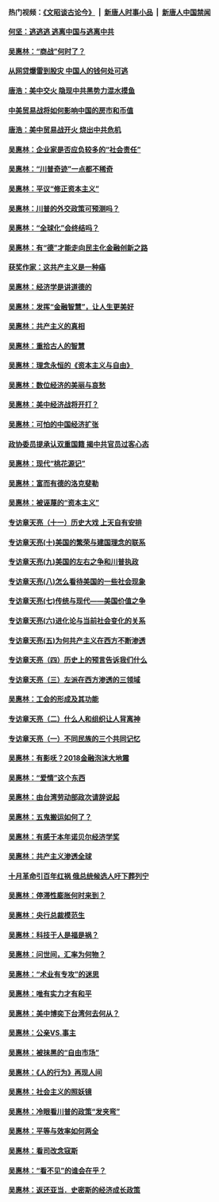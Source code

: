 #### 热门视频：[《文昭谈古论今》](https://github.com/gfw-breaker/wenzhao/blob/master/README.md?t=10180933) &nbsp;|&nbsp; [新唐人时事小品](https://github.com/gfw-breaker/ntdtv-comedy/blob/master/README.md?t=10180933) &nbsp;|&nbsp; [新唐人中国禁闻](https://github.com/gfw-breaker/ntdtv-news/blob/master/README.md?t=10180933)

#### [何坚：逃逃逃 逃离中国与逃离中共](../pages/nsc423/n10592891.md?t=10180933) 

#### [吴惠林：“商战”何时了？](../pages/nsc423/n10573558.md?t=10180933) 

#### [从网贷爆雷到股灾 中国人的钱何处可逃](../pages/nsc423/n10572800.md?t=10180933) 

#### [唐浩：美中交火 隐现中共黑势力混水摸鱼](../pages/nsc423/n10544040.md?t=10180933) 

#### [中美贸易战将如何影响中国的房市和币值](../pages/nsc423/n10543697.md?t=10180933) 

#### [唐浩：美中贸易战开火 烧出中共危机](../pages/nsc423/n10540126.md?t=10180933) 

#### [吴惠林：企业家是否应负较多的“社会责任”](../pages/nsc423/n10535022.md?t=10180933) 

#### [吴惠林：“川普奇迹”一点都不稀奇](../pages/nsc423/n10512808.md?t=10180933) 

#### [吴惠林：平议“修正资本主义”](../pages/nsc423/n10495724.md?t=10180933) 

#### [吴惠林：川普的外交政策可预测吗？](../pages/nsc423/n10462387.md?t=10180933) 

#### [吴惠林：“全球化”会终结吗？](../pages/nsc423/n10452838.md?t=10180933) 

#### [吴惠林：有“德”才能走向民主化金融创新之路](../pages/nsc423/n10432292.md?t=10180933) 

#### [获奖作家：这共产主义是一种癌](../pages/nsc423/n10431541.md?t=10180933) 

#### [吴惠林：经济学是讲道德的](../pages/nsc423/n10398014.md?t=10180933) 

#### [吴惠林：发挥“金融智慧”，让人生更美好](../pages/nsc423/n10375019.md?t=10180933) 

#### [吴惠林：共产主义的真相](../pages/nsc423/n10351394.md?t=10180933) 

#### [吴惠林：重拾古人的智慧](../pages/nsc423/n10337691.md?t=10180933) 

#### [吴惠林：理念永恒的《资本主义与自由》](../pages/nsc423/n10316274.md?t=10180933) 

#### [吴惠林：数位经济的美丽与哀愁](../pages/nsc423/n10292946.md?t=10180933) 

#### [吴惠林：美中经济战将开打？](../pages/nsc423/n10258825.md?t=10180933) 

#### [吴惠林：可怕的中国经济扩张](../pages/nsc423/n10219147.md?t=10180933) 

#### [政协委员提承认双重国籍 揭中共官员过客心态](../pages/nsc423/n10208809.md?t=10180933) 

#### [吴惠林：现代“桃花源记”](../pages/nsc423/n10185234.md?t=10180933) 

#### [吴惠林：富而有德的洛克斐勒](../pages/nsc423/n10142264.md?t=10180933) 

#### [吴惠林：被诬蔑的“资本主义”](../pages/nsc423/n10124816.md?t=10180933) 

#### [专访章天亮（十一）历史大戏 上天自有安排](../pages/nsc423/n10094905.md?t=10180933) 

#### [专访章天亮(十)美国的繁荣与建国理念的联系](../pages/nsc423/n10094899.md?t=10180933) 

#### [专访章天亮(九)美国的左右之争和川普执政](../pages/nsc423/n10094889.md?t=10180933) 

#### [专访章天亮(八)怎么看待美国的一些社会现象](../pages/nsc423/n10094857.md?t=10180933) 

#### [专访章天亮(七)传统与现代——美国价值之争](../pages/nsc423/n10093140.md?t=10180933) 

#### [专访章天亮(六)进化论与当前社会变化的关系](../pages/nsc423/n10092036.md?t=10180933) 

#### [专访章天亮(五)为何共产主义在西方不断渗透](../pages/nsc423/n10083620.md?t=10180933) 

#### [专访章天亮（四）历史上的预言告诉我们什么](../pages/nsc423/n10083606.md?t=10180933) 

#### [专访章天亮（三）左派在西方渗透的三领域](../pages/nsc423/n10081115.md?t=10180933) 

#### [吴惠林：工会的形成及其功能](../pages/nsc423/n10080633.md?t=10180933) 

#### [专访章天亮（二）什么人和组织让人背离神](../pages/nsc423/n10076637.md?t=10180933) 

#### [专访章天亮（一）不同民族的三个共同记忆](../pages/nsc423/n10074188.md?t=10180933) 

#### [吴惠林：有影呒？2018金融泡沫大地震](../pages/nsc423/n10040534.md?t=10180933) 

#### [吴惠林：“爱情”这个东西](../pages/nsc423/n10019423.md?t=10180933) 

#### [吴惠林：由台湾劳动部政次请辞说起](../pages/nsc423/n9979679.md?t=10180933) 

#### [吴惠林：五鬼搬运如何了？](../pages/nsc423/n9925338.md?t=10180933) 

#### [吴惠林：有感于本年诺贝尔经济学奖](../pages/nsc423/n9871883.md?t=10180933) 

#### [吴惠林：共产主义渗透全球](../pages/nsc423/n9812748.md?t=10180933) 

#### [十月革命引百年红祸 俄总统候选人吁下葬列宁](../pages/nsc423/n9810182.md?t=10180933) 

#### [吴惠林：停滞性膨胀何时来到？](../pages/nsc423/n9764136.md?t=10180933) 

#### [吴惠林：央行总裁模范生](../pages/nsc423/n9728134.md?t=10180933) 

#### [吴惠林：科技于人是福是祸？](../pages/nsc423/n9672982.md?t=10180933) 

#### [吴惠林：问世间，汇率为何物？](../pages/nsc423/n9621788.md?t=10180933) 

#### [吴惠林：“术业有专攻”的迷思](../pages/nsc423/n9580363.md?t=10180933) 

#### [吴惠林：唯有实力才有和平](../pages/nsc423/n9529599.md?t=10180933) 

#### [吴惠林：美中博奕下台湾何去何从？](../pages/nsc423/n9483598.md?t=10180933) 

#### [吴惠林：公亲VS.事主](../pages/nsc423/n9425637.md?t=10180933) 

#### [吴惠林：被抹黑的“自由市场”](../pages/nsc423/n9351545.md?t=10180933) 

#### [吴惠林：《人的行为》再现人间](../pages/nsc423/n9296339.md?t=10180933) 

#### [吴惠林：社会主义的照妖镜](../pages/nsc423/n9243460.md?t=10180933) 

#### [吴惠林：冷眼看川普的政策“发夹弯”](../pages/nsc423/n9120684.md?t=10180933) 

#### [吴惠林：平等与效率如何两全](../pages/nsc423/n9075430.md?t=10180933) 

#### [吴惠林：看司改念寇斯](../pages/nsc423/n9024915.md?t=10180933) 

#### [吴惠林：“看不见”的谁会在乎？](../pages/nsc423/n8977488.md?t=10180933) 

#### [吴惠林：返还亚当．史密斯的经济成长政策](../pages/nsc423/n8931896.md?t=10180933) 

